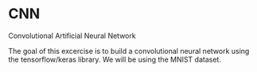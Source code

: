 # CNN
Convolutional Artificial Neural Network

The goal of this excercise is to build a convolutional neural network using the tensorflow/keras library. We will be using the MNIST dataset.
